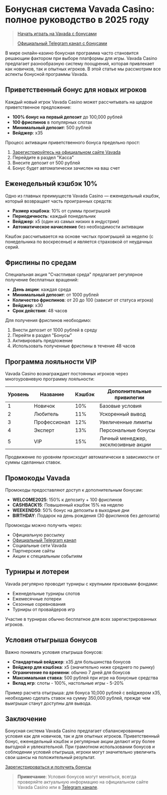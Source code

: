 # Бонусная система Vavada Casino: полное руководство в 2025 году

> [Начать играть на Vavada с бонусами](https://goo.su/vavadabon)
>
> [Официальный Telegram канал с бонусами](https://t.me/vavada_bonusu)

В мире онлайн-казино бонусная программа часто становится решающим фактором при выборе платформы для игры. Vavada Casino предлагает разнообразную систему поощрений, которая привлекает как новичков, так и опытных игроков. В этой статье мы рассмотрим все аспекты бонусной программы Vavada.

## Приветственный бонус для новых игроков

Каждый новый игрок Vavada Casino может рассчитывать на щедрое приветственное предложение:

- **100% бонус на первый депозит** до 100,000 рублей
- **100 фриспинов** в популярных слотах
- **Минимальный депозит**: 500 рублей
- **Вейджер**: x35

Процесс активации приветственного бонуса предельно прост:
1. [Зарегистрируйтесь на официальном сайте Vavada](https://goo.su/vavadabon)
2. Перейдите в раздел "Касса"
3. Внесите депозит от 500 рублей
4. Бонус будет автоматически зачислен на ваш счет

## Еженедельный кэшбэк 10%

Одно из главных преимуществ Vavada Casino — еженедельный кэшбэк, который возвращает часть проигранных средств:

- **Размер кэшбэка**: 10% от суммы проигрышей
- **Периодичность**: каждый понедельник
- **Вейджер**: x5 (один из самых низких в индустрии)
- **Автоматическое начисление** без необходимости активации

Кэшбэк рассчитывается на основе чистых проигрышей за неделю (с понедельника по воскресенье) и является страховкой от неудачных серий.

## Фриспины по средам

Специальная акция "Счастливая среда" предлагает регулярное получение бесплатных вращений:

- **День акции**: каждая среда
- **Минимальный депозит**: от 1000 рублей
- **Количество фриспинов**: от 20 до 100 (зависит от статуса игрока)
- **Вейджер**: x30
- **Срок действия**: 48 часов

Для получения фриспинов необходимо:
1. Внести депозит от 1000 рублей в среду
2. Перейти в раздел "Бонусы"
3. Активировать предложение
4. Использовать полученные фриспины в течение 48 часов

## Программа лояльности VIP

Vavada Casino вознаграждает постоянных игроков через многоуровневую программу лояльности:

| Уровень | Название | Кэшбэк | Дополнительные привилегии |
|---------|----------|--------|--------------------------|
| 1 | Новичок | 10% | Базовые условия |
| 2 | Любитель | 11% | Ускоренный вывод |
| 3 | Профессионал | 12% | Увеличенные лимиты |
| 4 | Эксперт | 13% | Персональные бонусы |
| 5 | VIP | 15% | Личный менеджер, эксклюзивные акции |

Продвижение по уровням происходит автоматически в зависимости от суммы сделанных ставок.

## Промокоды Vavada

Промокоды предоставляют доступ к дополнительным бонусам:

- **WELCOME2025**: 150% к депозиту + 100 фриспинов
- **CASHBACK15**: Повышенный кэшбэк 15% на неделю
- **WEEKEND50**: 50% бонус на депозиты в выходные дни
- **BIRTHDAY**: Подарок на день рождения (30 фриспинов без депозита)

Промокоды можно получить через:
- Официальную рассылку
- [Официальный Telegram канал](https://t.me/vavada_bonusu)
- Социальные сети Vavada
- Партнерские сайты
- Акции к специальным событиям

## Турниры и лотереи

Vavada регулярно проводит турниры с крупными призовыми фондами:

- Еженедельные турниры слотов
- Ежемесячные лотереи
- Сезонные соревнования
- Турниры от провайдеров игр

Участие в турнирах обычно бесплатное для всех зарегистрированных игроков.

## Условия отыгрыша бонусов

Важно понимать условия отыгрыша бонусов:

- **Стандартный вейджер**: x35 для большинства бонусов
- **Вейджер для кэшбэка**: x5 (значительно ниже среднего по рынку)
- **Ограничение по времени**: обычно 7 дней для бонусов
- **Максимальная ставка**: 500 рублей при игре на бонусные средства
- **Вклад игр**: слоты - 100%, настольные игры - 5-20%

Пример расчета отыгрыша: для бонуса 10,000 рублей с вейджером x35, необходимо сделать ставок на сумму 350,000 рублей, прежде чем выигрыши станут доступны для вывода.

## Заключение

Бонусная система Vavada Casino предлагает сбалансированные условия как для новичков, так и для опытных игроков. Приветственный бонус, еженедельный кэшбэк и регулярные акции делают игру более выгодной и увлекательной. При грамотном использовании бонусов и соблюдении условий отыгрыша, игроки могут значительно увеличить свои шансы на положительный результат.

[Зарегистрироваться и получить бонусы](https://goo.su/vavadabon)

> **Примечание**: Условия бонусов могут меняться, всегда проверяйте актуальную информацию на официальном сайте Vavada Casino или в [Telegram канале](https://t.me/vavada_bonusu).
